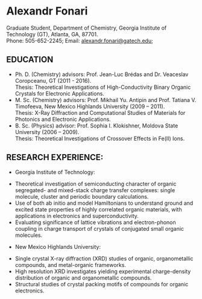 # Alexandr Fonari
Graduate Student, Department of Chemistry, Georgia Institute of Technology (GT), Atlanta, GA, 87701.  
Phone: 505-652-2245; Email: alexandr.fonari@gatech.edu;

## EDUCATION
 
 * Ph. D. (Chemistry) advisors: Prof. Jean-Luc Brédas and Dr. Veaceslav Coropceanu, GT (2011 - 2016).  
Thesis: Theoretical Investigations of High-Conductivity Binary Organic Crystals for Electronic Applications.
 * M. Sc. (Chemistry) advisors: Prof. Mikhail Yu. Antipin and Prof. Tatiana V. Timofeeva, New Mexico Highlands University (2009 – 2011).  
Thesis: X-Ray Diffraction and Computational Studies of Materials for Photonics and Electronic Applications.
 * B. Sc. (Physics) advisor: Prof. Sophia I. Klokishner, Moldova State University (2006 – 2009).  
Thesis: Theoretical Investigations of Crossover Effects in Fe(II) Ions.

## RESEARCH EXPERIENCE:
 * Georgia Institute of Technology:
  - Theoretical investigation of semiconducting character of organic segregated- and mixed-stack charge transfer complexes: single molecule, cluster and periodic boundary calculations. 
  - Use of both ab initio and model Hamiltonians to understand ground and excited state properties of highly correlated organic materials, with applications in electronics and superconductivity.
  - Evaluating significance of lattice vibrations and electron-phonon coupling in charge transport of crystals of conjugated small organic molecules.
 * New Mexico Highlands University:
  - Single crystal X-ray diffraction (XRD) studies of organic, organometallic compounds, and metal-organic frameworks. 
  - High resolution XRD investigates yielding experimental charge-density distribution of organic and organometallic compounds.
  - Structural studies of crystal packing motifs of compounds for organic electronics.

